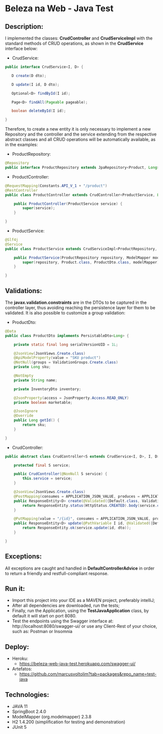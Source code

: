 # Beleza na Web - Java Test
## Description:
I implemented the classes: **CrudController** and **CrudServiceImpl** with the standard methods of CRUD operations, as shown in the **CrudService** interface below:
* CrudService:
 ``` java
public interface CrudService<I, D> {

	D create(D dto);

	D update(I id, D dto);

	Optional<D> findById(I id);

	Page<D> findAll(Pageable pageable);

	boolean deleteById(I id);

}
```

Therefore, to create a new entity it is only necessary to implement a new Repository and the controller and the service extending from the respective abstract classes and all CRUD operations will be automatically available, as in the examples:
* ProductRepository:
``` java
@Repository
public interface ProductRepository extends JpaRepository<Product, Long> {}
```
* ProductController:
``` java
@RequestMapping(Constants.API_V_1 + "/product")
@RestController
public class ProductController extends CrudController<ProductService, Long, ProductDto> {

    public ProductController(ProductService service) {
        super(service);
    }

}
```
* ProductService:
``` java
@Slf4j
@Service
public class ProductService extends CrudServiceImpl<ProductRepository, Product, Long, ProductDto> {

	public ProductService(ProductRepository repository, ModelMapper modelMapper) {
		super(repository, Product.class, ProductDto.class, modelMapper);
	}

}

```

## Validations:
The **javax.validation.constraints** are in the DTOs to be captured in the controller layer, thus avoiding reaching the persistence layer for them to be validated.
It is also possible to customize a group validation:
* ProductDto:
``` java
@Data
public class ProductDto implements PersistableDto<Long> {

    private static final long serialVersionUID = 1L;

    @JsonView(JsonViews.Create.class)
    @ApiModelProperty(value = "SKU product")
    @NotNull(groups = ValidationGroups.Create.class)
    private Long sku;

    @NotEmpty
    private String name;

    private InventoryDto inventory;

    @JsonProperty(access = JsonProperty.Access.READ_ONLY)
    private boolean marketable;

    @JsonIgnore
    @Override
    public Long getId() {
        return sku;
    }

}
```
* CrudController:
``` java
public abstract class CrudController<S extends CrudService<I, D>, I, D> {

	protected final S service;

	public CrudController(@NonNull S service) {
		this.service = service;
	}

	@JsonView(JsonViews.Create.class)
	@PostMapping(consumes = APPLICATION_JSON_VALUE, produces = APPLICATION_JSON_VALUE)
	public ResponseEntity<D> create(@Validated({Default.class, ValidationGroups.Create.class}) @RequestBody D dto) {
		return ResponseEntity.status(HttpStatus.CREATED).body(service.create(dto));
	}

    @PutMapping(value = "/{id}", consumes = APPLICATION_JSON_VALUE, produces = APPLICATION_JSON_VALUE)
    public ResponseEntity<D> update(@PathVariable I id, @Validated({Default.class, ValidationGroups.Update.class}) @RequestBody D dto) {
        return ResponseEntity.ok(service.update(id, dto));
    }

}
```

## Exceptions:
All exceptions are caught and handled in **DefaultControllerAdvice** in order to return a friendly and restfull-compliant response.

## Run it:
* Import this project into your IDE as a MAVEN project, preferably intelliJ;
* After all dependencies are downloaded, run the tests;
* Finally, run the Application, using the **TestJavaApplication** class, by default it will start on port 8080.
* Test the endpoints using the Swagger interface at: http://localhost:8080/swagger-ui/
  or use any Client-Rest of your choice, such as: Postman or Insomnia

## Deploy:
* Heroku:
  * https://beleza-web-java-test.herokuapp.com/swagger-ui/
* Artefatos:
  * https://github.com/marcusvoltolim?tab=packages&repo_name=test-java

## Technologies:
* JAVA 11
* SpringBoot 2.4.0
* ModelMapper (org.modelmapper) 2.3.8
* H2 1.4.200 (simplification for testing and demonstration)
* JUnit 5
